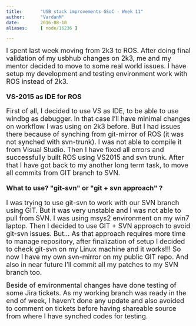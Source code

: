 ```yaml
---
title:       "USB stack improvements GSoC - Week 11"
author:      "VardanM"
date:        2016-08-10
aliases:     [ node/16236 ]

---
```


<p><span style="font-size: 18px;">I spent last week moving from 2k3 to ROS. After doing final validation of my usbhub changes on 2k3, me and my mentor decided to move to some real world issues. I have setup my development and testing environment work with ROS instead of 2k3.</span></p>
<h4><span style="font-size:18px;">VS-2015 as IDE for ROS</span></h4>
<p><span style="font-size: 18px;">First of all, I decided to use VS as IDE, to be able to use windbg as debugger. In that case I’ll have minimal changes on workflow I was using on 2k3 before. But I had issues there because of synching from git-mirror of ROS (it was not synched with svn-trunk). I was not able to compile it from Visual Studio. Then I have fixed all errors and successfully built ROS using VS2015 and svn trunk. After that I have got back to my another long term task, to move all commits from GIT branch to SVN.</span></p>
<h4><span style="font-size: 18px;">What to use? "git-svn" or "git + svn approach" ?</span></h4>
<p><span style="font-size:18px;">I was trying to use git-svn to work with our SVN branch using GIT. But it was very unstable and I was not able to pull from SVN. I was using msys2 environment on my win7 laptop. Then I decided to use GIT + SVN approach to avoid git-svn issues. But… As that approach requires more time to manage repository, after finalization of setup I decided to check git-svn on my Linux machine and it works!!! So now I have my own svn-mirror on my public GIT repo. And also in near future I’ll commit all my patches to my SVN branch too.</span></p>
<p><span style="font-size:18px;">Beside of environmental changes have done testing of some Jira tickets. As my working branch was ready in the end of week, I haven’t done any update and also avoided to comment on tickets before having shareable source from where I have synched codes for testing.</span></p>
<p>&nbsp;</p>


